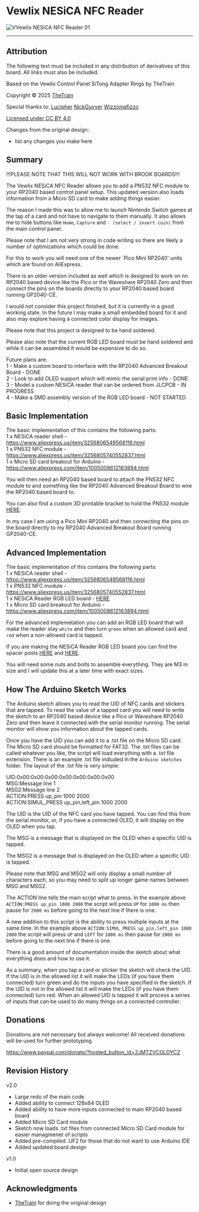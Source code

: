 # Vewlix NESiCA NFC Reader
![VVewlix NESiCA NFC Reader 01](Assets/NESiCA_Reader_01.JPG)

---

## Attribution

The following text must be included in any distribution of derivatives of this board. All links must also be included.

Based on the Vewlix Control Panel SiTong Adapter Rings by TheTrain

Copyright © 2025 [TheTrain](https://github.com/TheTrainGoes)

Special thanks to:
    [Lucipher](https://github.com/arntsonl)
    [NickGuyver](https://github.com/NickGuyver)
    [Wizzomafizzo](https://github.com/wizzomafizzo)

[Licensed under CC BY 4.0](https://creativecommons.org/licenses/by/4.0/)

Changes from the original design:
  - list any changes you make here


## Summary

!!!PLEASE NOTE THAT THIS WILL NOT WORK WITH BROOK BOARDS!!!

The Vewlix NESiCA NFC Reader allows you to add a PN532 NFC module to your RP2040 based control panel setup.  This updated version also loads information from a Micro SD card to make adding things easier.

The reason I made this was to allow me to launch Nintendo Switch games at the tap of a card and not have to navigate to them manually.  It also allows me to hide buttons like `Home`, `Capture` and `- (select / insert coin)` from the main control panel.

Please note that I am not very strong in code writing so there are likely a number of optimizations which could be done.

For this to work you will need one of the newer `Pico Mini RP2040' units which are found on AliExpress. 

There is an older version included as well which is designed to work on nn RP2040 based device like the Pico or the Waveshare RP2040 Zero and then connect the pins on the boards directly to your RP2040 based board running GP2040-CE.  

I would not consider this project finished, but it is currently in a good working state.  In the future I may make a small embedded board for it and also may explore having a connected color display for images.

Please note that this project is designed to be hand soldered.

Please also note that the current RGB LED board must be hand soldered and while it can be assembled it would be expensive to do so.

Future plans are:</br>
1 - Make a custom board to interface with the RP2040 Advanced Breakout Board - DONE</br>
2 - Look to add OLED support which will mimic the serial.print info - DONE</br>
3 - Model a custom NESiCA reader that can be ordered from JLCPCB - IN PROGRESS</br>
4 - Make a SMD assembly version of the RGB LED board - NOT STARTED</br>


## Basic Implementation

The basic implementation of this contains the following parts:</br>
1 x NESiCA reader shell - https://www.aliexpress.us/item/3256806549568116.html</br>
1 x PN532 NFC module - https://www.aliexpress.us/item/3256805740552837.html</br>
1 x Micro SD card breakout for Arduino - https://www.aliexpress.com/item/1005008612163894.html</br>

You will then need an RP2040 based board to attach the PN532 NFC module to and something like the RP2040 Advanced Breakout Board to wire the RP2040 based board to.

You can also find a custom 3D printable bracket to hold the PN532 module [HERE](/3D%20Print%20Files/NESiCA%20Reader%20Bracket.stl).

In my case I am using a Pico Mini RP2040 and then connecting the pins on the board directly to my RP2040 Advanced Breakout Board running GP2040-CE.


## Advanced Implementation

The basic implementation of this contains the following parts:</br>
1 x NESiCA reader shell - https://www.aliexpress.us/item/3256806549568116.html</br>
1 x PN532 NFC module - https://www.aliexpress.us/item/3256805740552837.html</br>
1 x NESiCA Reader RGB LED board - [HERE](/Hardware%20files/Gerber%20-%20NESiCA%20Reader%20RGB%20Board.zip)</br>
1 x Micro SD card breakout for Arduino - https://www.aliexpress.com/item/1005008612163894.html</br>

For the advanced implemetation you can add an RGB LED board that will make the reader stay `white` and then turn `green` when an allowed card and `red` when a non-allowed card is tapped.

If you are making the NESiCA Reader RGB LED board you can find the spacer posts [HERE](/3D%20Print%20Files/NESiCA%20Reader%20Bracket%20-%20Short%20Post.stl) and [HERE](/3D%20Print%20Files/NESiCA%20Reader%20Bracket%20-%20Long%20Post.stl).

You will need some nuts and bolts to assemble everything.  They are M3 in size and I will update this at a later time with exact sizes.


## How The Arduino Sketch Works

The Arduino sketch allows you to read the UID of NFC cards and stickers that are tapped.  To read the value of a tapped card you will need to write the sketch to an RP2040 based device like a Pico or Waveshare RP2040 Zero and then leave it connected with the serial monitor running.  The serial monitor will show you information about the tapped cards.  

Once you have the UID you can add it to a .txt file on the Micro SD card.  The Micro SD card should be formatted for FAT32.  The .txt files can be called whatever you like, the script will load everything with a .txt file extension.  There is an example .txt file indluded in the `Arduino sketches` folder.  The layout of the .txt file is very simple:

UID:0x00:0x00:0x00:0x00:0x00:0x00:0x00</br>
MSG:Message line 1</br>
MSG2:Message line 2</br>
ACTION:PRESS up_pin 1000 2000</br>
ACTION:SIMUL_PRESS up_pin,left_pin 1000 2000</br>

The UID is the UID of the NFC card you have tapped.  You can find this from the serial monitor, or, if you have a connected OLED, it will display on the OLED when you tap.

The MSG is a message that is displayed on the OLED when a specific UID is tapped.

The MSG2 is a message that is displayed on the OLED when a specific UID is tapped.

Please note that MSG and MSG2 will only display a small number of characters each, so you may need to split up longer game names between MSG and MSG2.

The ACTION line tells the main script what to press.  In the example above `ACTION:PRESS up_pin 1000 2000` the script will press `UP` for `1000 ms` then pause for `2000 ms` before going to the next line if there is one.

A new addition to this script is the ability to press multiple inputs at the same time.  In the example above `ACTION:SIMUL_PRESS up_pin,left_pin 1000 2000` the script will press `UP` and `LEFT` for `1000 ms` then pause for `2000 ms` before going to the next line if there is one.

There is a good amount of documentation inside the sketch about what everything does and how to use it.

As a summary, when you tap a card or sticker the sketch will check the UID.  If the UID is in the allowed list it will make the LEDs (if you have them connected) turn green and do the inputs you have specified in the sketch.  If the UID is not in the allowed list it will make the LEDs (if you have them connected) turn red.  When an allowed UID is tapped it will process a series of inputs that can be used to do many things on a connected controller.


## Donations

Donations are not necessary but always welcome!  All received donations will be used for further prototyping.

https://www.paypal.com/donate/?hosted_button_id=2JMTZVCGLDYC2

## Revision History

v2.0
- Large redo of the main code
- Added ability to connect 128x64 OLED
- Added ability to have more inputs connected to main RP2040 based board
- Added Micro SD Card module
- Sketch now loads .txt files from connected Micro SD Card module for easier managmenet of scripts
- Added pre-compiled .UF2 for those that do not want to use Arduino IDE
- Added updated board design

v1.0
- Initial open source design

## Acknowledgments

- [TheTrain](https://github.com/TheTrainGoes) for doing the original design
